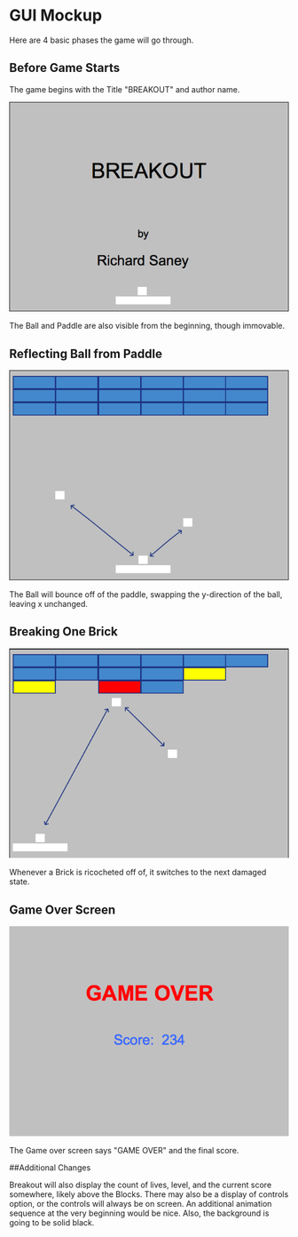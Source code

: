 # GUI Mockup

Here are 4 basic phases the game will go through.

## Before Game Starts

The game begins with the Title "BREAKOUT" and author name.

![GUI Mockup 1](resources/Breakout_mockup1.png)

The Ball and Paddle are also visible from the beginning, though immovable. 

## Reflecting Ball from Paddle

![GUI Mockup 2](resources/Breakout_mockup2.png)

The Ball will bounce off of the paddle, swapping the y-direction of the ball, leaving x unchanged. 

## Breaking One Brick

![GUI Mockup 3](resources/Breakout_mockup3.png)

Whenever a Brick is ricocheted off of, it switches to the next damaged state. 

## Game Over Screen

![GUI Mockup 4](resources/Breakout_mockup4.png)

The Game over screen says "GAME OVER" and the final score.

##Additional Changes

Breakout will also display the count of lives, level, and the current score somewhere, likely above the Blocks.
There may also be a display of controls option, or the controls will always be on screen.
An additional animation sequence at the very beginning would be nice. Also, the background is going to be solid black. 